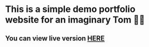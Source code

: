 # This is a simple demo portfolio website for an imaginary Tom 🤷‍♂️

## You can view live version [HERE](https://di-marko.github.io/6-portfolio/)
